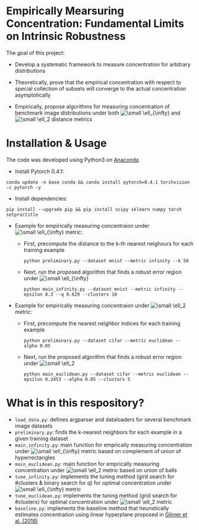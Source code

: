 # Empirically Mearsuring Concentration: Fundamental Limits on Intrinsic Robustness

The goal of this project:
* Develop a systematic framework to measure concentration for arbitrary distributions

* Theoretically, prove that the empirical concentration with respect to special collection of subsets will converge to the actual concentration asymptotically

* Empirically, propose algorithms for measuring concentration of benchmark image distributions under both <img src="https://latex.codecogs.com/png.latex?\bg_white&space;\small&space;\ell_{\infty}" title="\small \ell_{\infty}" /> and <img src="https://latex.codecogs.com/png.latex?\bg_white&space;\small&space;\ell_2" title="\small \ell_2" /> distance metrics


# Installation & Usage
The code was developed using Python3 on [Anaconda](https://www.anaconda.com/download/#linux)

* Install Pytorch 0.4.1: 
```text
conda update -n base conda && conda install pytorch=0.4.1 torchvision -c pytorch -y
```

* Install dependencies:
```text
pip install --upgrade pip && pip install scipy sklearn numpy torch setproctitle
```

* Example for empirically measuring concentraion under <img src="https://latex.codecogs.com/png.latex?\bg_white&space;\small&space;\ell_{\infty}" title="\small \ell_{\infty}" /> metric:

  * First, precompute the distance to the k-th nearest neighours for each training example
    ```text
    python preliminary.py --dataset mnist --metric infinity --k 50 
    ```
  * Next, run the proposed algorithm that finds a robust error region under <img src="https://latex.codecogs.com/png.latex?\bg_white&space;\small&space;\ell_{\infty}" title="\small \ell_{\infty}" /> 
    ```text
    python main_infinity.py --dataset mnist --metric infinity --epsilon 0.3 --q 0.629 --clusters 10
    ```

* Example for empirically measuring concentraion under <img src="https://latex.codecogs.com/png.latex?\bg_white&space;\small&space;\ell_2" title="\small \ell_2" /> metric:

  * First, precompute the nearest neighbor indices for each training example
    ```text
    python preliminary.py --dataset cifar --metric euclidean --alpha 0.05
    ```
  * Next, run the proposed algorithm that finds a robust error region under <img src="https://latex.codecogs.com/png.latex?\bg_white&space;\small&space;\ell_2" title="\small \ell_2" /> 
    ```text
    python main_euclidean.py --dataset cifar --metric euclidean --epsilon 0.2453 --alpha 0.05 --clusters 5
    ```

# What is in this respository?
* ```load_data.py```: defines argparser and dataloaders for several benchmark image datasets
* ```preliminary.py```: finds the k-nearest neighbors for each example in a given training dataset
* ```main_infinity.py```: main function for emprically measuring concentration under <img src="https://latex.codecogs.com/png.latex?\bg_white&space;\small&space;\ell_{\infty}" title="\small \ell_{\infty}" /> metric based on complement of union of hyperrectangles
* ```main_euclidean.py```: main function for emprically measuring concentration under <img src="https://latex.codecogs.com/png.latex?\bg_white&space;\small&space;\ell_2" title="\small \ell_2" /> metric based on union of balls
* ```tune_infinity.py```: implements the tuning method (gird search for #clusters & binary search for q) for optimal concentration under <img src="https://latex.codecogs.com/png.latex?\bg_white&space;\small&space;\ell_{\infty}" title="\small \ell_{\infty}" /> metric
* ```tune_euclidean.py```: implements the tuning method (grid search for #clusters) for optimal concentration under <img src="https://latex.codecogs.com/png.latex?\bg_white&space;\small&space;\ell_2" title="\small \ell_2" /> metric
* ```baseline.py```: implements the baseline method that heuristically estimates concentration using linear hyperplane proposed in [Gilmer et al. (2018)](https://arxiv.org/abs/1801.02774)
